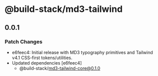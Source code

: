 # @build-stack/md3-tailwind

## 0.0.1

### Patch Changes

- e6feec4: Initial release with MD3 typography primitives and Tailwind v4.1 CSS-first tokens/utilities.
- Updated dependencies [e6feec4]
  - @build-stack/md3-tailwind-core@0.1.0
